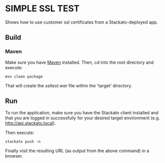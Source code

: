 SIMPLE SSL TEST
===============

Shows how to use customer ssl certificates from a Stackato-deployed app.


Build
--------

### Maven

Make sure you have [Maven](http://maven.apache.org/ "Maven") installed.
Then, *cd* into the root directory and execute:

	mvn clean package

That will create the *ssltest.war* file within the 'target' directory.

Run
-------

To run the application, make sure you have the Stackato client installed and that you are logged in successfully for your desired target environment (e.g. http://api.stackato.local).

Then execute:

	stackato push -n 


Finally visit the resulting URL (as output from the above command) in a browser.
